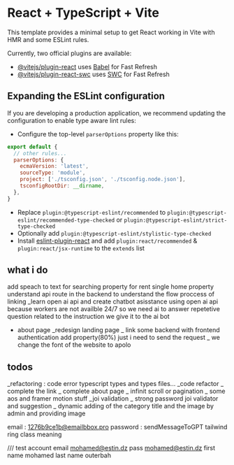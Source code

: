 # React + TypeScript + Vite

This template provides a minimal setup to get React working in Vite with HMR and some ESLint rules.

Currently, two official plugins are available:

- [@vitejs/plugin-react](https://github.com/vitejs/vite-plugin-react/blob/main/packages/plugin-react/README.md) uses [Babel](https://babeljs.io/) for Fast Refresh
- [@vitejs/plugin-react-swc](https://github.com/vitejs/vite-plugin-react-swc) uses [SWC](https://swc.rs/) for Fast Refresh

## Expanding the ESLint configuration

If you are developing a production application, we recommend updating the configuration to enable type aware lint rules:

- Configure the top-level `parserOptions` property like this:

```js
export default {
  // other rules...
  parserOptions: {
    ecmaVersion: 'latest',
    sourceType: 'module',
    project: ['./tsconfig.json', './tsconfig.node.json'],
    tsconfigRootDir: __dirname,
  },
}
```

- Replace `plugin:@typescript-eslint/recommended` to `plugin:@typescript-eslint/recommended-type-checked` or `plugin:@typescript-eslint/strict-type-checked`
- Optionally add `plugin:@typescript-eslint/stylistic-type-checked`
- Install [eslint-plugin-react](https://github.com/jsx-eslint/eslint-plugin-react) and add `plugin:react/recommended` & `plugin:react/jsx-runtime` to the `extends` list


## what i do
add speach to text for searching property for rent 
single home property
understand api route in the backend to understand the flow proccess of linking 
_learn open ai api and create   chatbot asisstance using open ai api because workers are not availble 24/7 so we need ai to answer repetetive question related to the instruction we give it to the ai bot 
- about page 
_redesign landing page 
_ link some backend with frontend authentication add property(80%) just i need to send the request 
_ we change the font of the website to apolo 
## todos
_refactoring : code error typescript types and types files...
_code refactor 
_ complete the link 
_ complete about page
_ infinit scroll or pagination
_ some aos and framer motion stuff
_joi validation
_ strong password joi validator and suggestion
_ dynamic adding of the category title and the image by admin and providing image 
  <!-- {/* maybe we should add it next time dinamic category adding with image */}
  {/* <div className="my-5">
      <AddNewCategory />
  </div> */} -->





















email : 1276b9ce1b@emailbbox.pro
password : sendMessageToGPT
tailwind ring class meaning




/// test account 
email 
mohamed@estin.dz
pass
mohamed@estin.dz
first name 
mohamed
last name 
outerbah